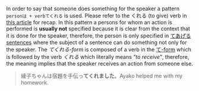 In order to say that someone does something for the speaker a pattern `personは + verbてくれる` is used. Please refer to the くれる (to give) verb in [this article](165) for recap.
In this pattern a persons for whom an action is performed is **usually not** specified because it is clear from the context that it is done for the speaker, therefore, the person is only specified in [てあげる sentences](114) where the subject of a sentence can do something not only for the speaker.
The *てくれる-form* is composed of a verb in the [て-form](52) which is followed by the verb *くれる* which literally means *"to receive"*, therefore, the meaning implies that the speaker receives an action from someone else.
>綾子ちゃんは宿題を手伝っ**てくれました**。Ayako helped me with my homework.